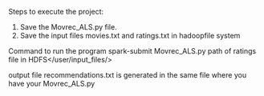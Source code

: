 Steps to execute the project: 
1. Save the Movrec_ALS.py file.
2. Save the input files movies.txt and ratings.txt in hadoopfile system

Command to run the program
spark-submit Movrec_ALS.py path of ratings file in HDFS</user/input_files/>

output file recommendations.txt is generated in the same file where you have your Movrec_ALS.py